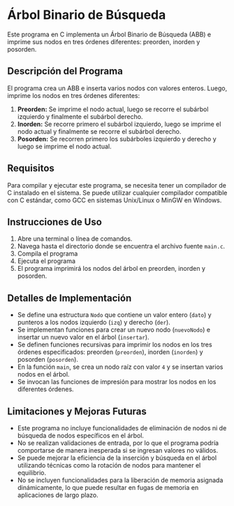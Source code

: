 # Árbol Binario de Búsqueda

Este programa en C implementa un Árbol Binario de Búsqueda (ABB) e imprime sus nodos en tres órdenes diferentes: preorden, inorden y posorden.

## Descripción del Programa

El programa crea un ABB e inserta varios nodos con valores enteros. Luego, imprime los nodos en tres órdenes diferentes:

1. **Preorden:** Se imprime el nodo actual, luego se recorre el subárbol izquierdo y finalmente el subárbol derecho.
2. **Inorden:** Se recorre primero el subárbol izquierdo, luego se imprime el nodo actual y finalmente se recorre el subárbol derecho.
3. **Posorden:** Se recorren primero los subárboles izquierdo y derecho y luego se imprime el nodo actual.

## Requisitos

Para compilar y ejecutar este programa, se necesita tener un compilador de C instalado en el sistema. Se puede utilizar cualquier compilador compatible con C estándar, como GCC en sistemas Unix/Linux o MinGW en Windows.

## Instrucciones de Uso

1. Abre una terminal o línea de comandos.
2. Navega hasta el directorio donde se encuentra el archivo fuente `main.c`.
3. Compila el programa
4. Ejecuta el programa
5. El programa imprimirá los nodos del árbol en preorden, inorden y posorden.

## Detalles de Implementación

- Se define una estructura `Nodo` que contiene un valor entero (`dato`) y punteros a los nodos izquierdo (`izq`) y derecho (`der`).
- Se implementan funciones para crear un nuevo nodo (`nuevoNodo`) e insertar un nuevo valor en el árbol (`insertar`).
- Se definen funciones recursivas para imprimir los nodos en los tres órdenes especificados: preorden (`preorden`), inorden (`inorden`) y posorden (`posorden`).
- En la función `main`, se crea un nodo raíz con valor `4` y se insertan varios nodos en el árbol.
- Se invocan las funciones de impresión para mostrar los nodos en los diferentes órdenes.

## Limitaciones y Mejoras Futuras

- Este programa no incluye funcionalidades de eliminación de nodos ni de búsqueda de nodos específicos en el árbol.
- No se realizan validaciones de entrada, por lo que el programa podría comportarse de manera inesperada si se ingresan valores no válidos.
- Se puede mejorar la eficiencia de la inserción y búsqueda en el árbol utilizando técnicas como la rotación de nodos para mantener el equilibrio.
- No se incluyen funcionalidades para la liberación de memoria asignada dinámicamente, lo que puede resultar en fugas de memoria en aplicaciones de largo plazo.
